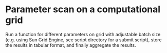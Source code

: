 # Parameter scan on a computational grid

Run a function for different parameters on grid with adjustable batch size (e.g. using Sun Grid Engine, see script directory for a submit script), store the results in tabular format, and finally aggregate the results.
